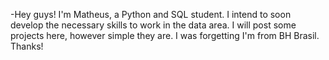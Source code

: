-Hey guys!
I'm Matheus, a Python and SQL student. I intend to soon develop the necessary skills to work in the data area. I will post some projects here, however simple they are.
I was forgetting I'm from BH Brasil.
Thanks!

